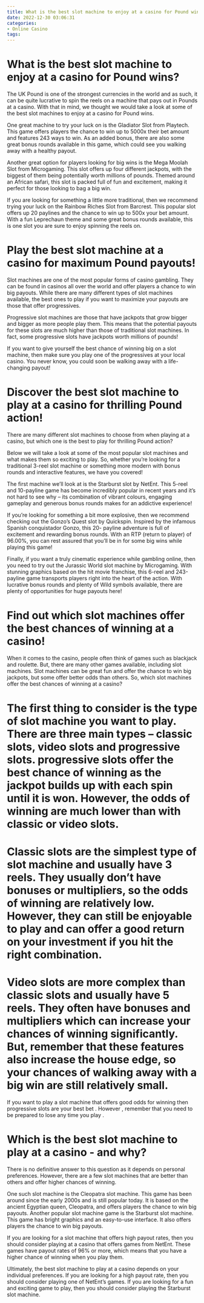 ```yaml
---
title: What is the best slot machine to enjoy at a casino for Pound wins
date: 2022-12-30 03:06:31
categories:
- Online Casino
tags:
---
```



#  What is the best slot machine to enjoy at a casino for Pound wins?

The UK Pound is one of the strongest currencies in the world and as such, it can be quite lucrative to spin the reels on a machine that pays out in Pounds at a casino. With that in mind, we thought we would take a look at some of the best slot machines to enjoy at a casino for Pound wins.

One great machine to try your luck on is the Gladiator Slot from Playtech. This game offers players the chance to win up to 5000x their bet amount and features 243 ways to win. As an added bonus, there are also some great bonus rounds available in this game, which could see you walking away with a healthy payout.

Another great option for players looking for big wins is the Mega Moolah Slot from Microgaming. This slot offers up four different jackpots, with the biggest of them being potentially worth millions of pounds. Themed around an African safari, this slot is packed full of fun and excitement, making it perfect for those looking to bag a big win.

If you are looking for something a little more traditional, then we recommend trying your luck on the Rainbow Riches Slot from Barcrest. This popular slot offers up 20 paylines and the chance to win up to 500x your bet amount. With a fun Leprechaun theme and some great bonus rounds available, this is one slot you are sure to enjoy spinning the reels on.

#  Play the best slot machine at a casino for maximum Pound payouts!

Slot machines are one of the most popular forms of casino gambling. They can be found in casinos all over the world and offer players a chance to win big payouts. While there are many different types of slot machines available, the best ones to play if you want to maximize your payouts are those that offer progressives.

Progressive slot machines are those that have jackpots that grow bigger and bigger as more people play them. This means that the potential payouts for these slots are much higher than those of traditional slot machines. In fact, some progressive slots have jackpots worth millions of pounds!

If you want to give yourself the best chance of winning big on a slot machine, then make sure you play one of the progressives at your local casino. You never know, you could soon be walking away with a life-changing payout!

#  Discover the best slot machine to play at a casino for thrilling Pound action!

There are many different slot machines to choose from when playing at a casino, but which one is the best to play for thrilling Pound action?

Below we will take a look at some of the most popular slot machines and what makes them so exciting to play. So, whether you’re looking for a traditional 3-reel slot machine or something more modern with bonus rounds and interactive features, we have you covered!

The first machine we’ll look at is the Starburst slot by NetEnt. This 5-reel and 10-payline game has become incredibly popular in recent years and it’s not hard to see why – its combination of vibrant colours, engaging gameplay and generous bonus rounds makes for an addictive experience!

If you’re looking for something a bit more explosive, then we recommend checking out the Gonzo’s Quest slot by Quickspin. Inspired by the infamous Spanish conquistador Gonzo, this 20- payline adventure is full of excitement and rewarding bonus rounds. With an RTP (return to player) of 96.00%, you can rest assured that you’ll be in for some big wins while playing this game!

Finally, if you want a truly cinematic experience while gambling online, then you need to try out the Jurassic World slot machine by Microgaming. With stunning graphics based on the hit movie franchise, this 6-reel and 243-payline game transports players right into the heart of the action. With lucrative bonus rounds and plenty of Wild symbols available, there are plenty of opportunities for huge payouts here!

#  Find out which slot machines offer the best chances of winning at a casino!

When it comes to the casino, people often think of games such as blackjack and roulette. But, there are many other games available, including slot machines. Slot machines can be great fun and offer the chance to win big jackpots, but some offer better odds than others. So, which slot machines offer the best chances of winning at a casino?

# The first thing to consider is the type of slot machine you want to play. There are three main types – classic slots, video slots and progressive slots. progressive slots offer the best chance of winning as the jackpot builds up with each spin until it is won. However, the odds of winning are much lower than with classic or video slots.

# Classic slots are the simplest type of slot machine and usually have 3 reels. They usually don’t have bonuses or multipliers, so the odds of winning are relatively low. However, they can still be enjoyable to play and can offer a good return on your investment if you hit the right combination.

# Video slots are more complex than classic slots and usually have 5 reels. They often have bonuses and multipliers which can increase your chances of winning significantly. But, remember that these features also increase the house edge, so your chances of walking away with a big win are still relatively small.

If you want to play a slot machine that offers good odds for winning then progressive slots are your best bet . However , remember that you need to be prepared to lose any time you play .

#  Which is the best slot machine to play at a casino - and why?

There is no definitive answer to this question as it depends on personal preferences. However, there are a few slot machines that are better than others and offer higher chances of winning.

One such slot machine is the Cleopatra slot machine. This game has been around since the early 2000s and is still popular today. It is based on the ancient Egyptian queen, Cleopatra, and offers players the chance to win big payouts. Another popular slot machine game is the Starburst slot machine. This game has bright graphics and an easy-to-use interface. It also offers players the chance to win big payouts.

If you are looking for a slot machine that offers high payout rates, then you should consider playing at a casino that offers games from NetEnt. These games have payout rates of 96% or more, which means that you have a higher chance of winning when you play them.

Ultimately, the best slot machine to play at a casino depends on your individual preferences. If you are looking for a high payout rate, then you should consider playing one of NetEnt’s games. If you are looking for a fun and exciting game to play, then you should consider playing the Starburst slot machine.